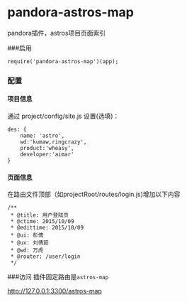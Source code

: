 # pandora-astros-map
pandora插件，astros项目页面索引

###启用

```
require('pandora-astros-map')(app);
```

### 配置
#### 项目信息
通过 project/config/site.js 设置(选填)：

```
des: {
    name: 'astro',
    wd:'kumaw,ringcrazy',
    product:'wheasy',
    developer:'aimar'
}
```
#### 页面信息
在路由文件顶部（如projectRoot/routes/login.js)增加以下内容

```
/**
 * @title: 用户登陆页
 * @ctime: 2015/10/09
 * @edittime: 2015/10/09
 * @ui: 彭倩
 * @ux: 刘倩茹
 * @wd: 万虎
 * @router: /user/login
 */
```

###访问
插件固定路由是`astros-map`

http://127.0.0.1:3300/astros-map